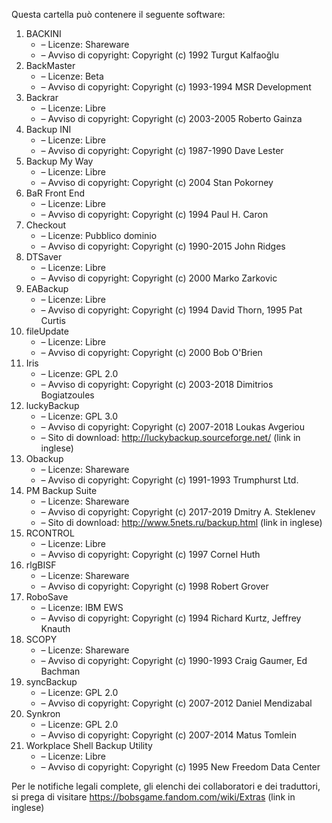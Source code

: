 ﻿Questa cartella può contenere il seguente software:

1. BACKINI
   - – Licenze: Shareware
   - – Avviso di copyright: Copyright (c) 1992 Turgut Kalfaoğlu
2. BackMaster
   - – Licenze: Beta
   - – Avviso di copyright: Copyright (c) 1993-1994 MSR Development
3. Backrar
   - – Licenze: Libre
   - – Avviso di copyright: Copyright (c) 2003-2005 Roberto Gainza
4. Backup INI
   - – Licenze: Libre
   - – Avviso di copyright: Copyright (c) 1987-1990 Dave Lester
5. Backup My Way
   - – Licenze: Libre
   - – Avviso di copyright: Copyright (c) 2004 Stan Pokorney
6. BaR Front End
   - – Licenze: Libre
   - – Avviso di copyright: Copyright (c) 1994 Paul H. Caron
7. Checkout
   - – Licenze: Pubblico dominio
   - – Avviso di copyright: Copyright (c) 1990-2015 John Ridges
8. DTSaver
   - – Licenze: Libre
   - – Avviso di copyright: Copyright (c) 2000 Marko Zarkovic
9. EABackup
   - – Licenze: Libre
   - – Avviso di copyright: Copyright (c) 1994 David Thorn, 1995 Pat Curtis
10. fileUpdate
    - – Licenze: Libre
    - – Avviso di copyright: Copyright (c) 2000 Bob O'Brien
11. Iris
    - – Licenze: GPL 2.0
    - – Avviso di copyright: Copyright (c) 2003-2018 Dimitrios Bogiatzoules
12. luckyBackup
    - – Licenze: GPL 3.0
    - – Avviso di copyright: Copyright (c) 2007-2018 Loukas Avgeriou
    - – Sito di download: http://luckybackup.sourceforge.net/ (link in inglese)
13. Obackup
    - – Licenze: Shareware
    - – Avviso di copyright: Copyright (c) 1991-1993 Trumphurst Ltd.
14. PM Backup Suite
    - – Licenze: Shareware
    - – Avviso di copyright: Copyright (c) 2017-2019 Dmitry A. Steklenev
    - – Sito di download: http://www.5nets.ru/backup.html (link in inglese)
15. RCONTROL
    - – Licenze: Libre
    - – Avviso di copyright: Copyright (c) 1997 Cornel Huth
16. rlgBISF
    - – Licenze: Shareware
    - – Avviso di copyright: Copyright (c) 1998 Robert Grover
17. RoboSave
    - – Licenze: IBM EWS
    - – Avviso di copyright: Copyright (c) 1994 Richard Kurtz, Jeffrey Knauth
18. SCOPY
    - – Licenze: Shareware
    - – Avviso di copyright: Copyright (c) 1990-1993 Craig Gaumer, Ed Bachman
19. syncBackup
    - – Licenze: GPL 2.0
    - – Avviso di copyright: Copyright (c) 2007-2012 Daniel Mendizabal
20. Synkron
    - – Licenze: GPL 2.0
    - – Avviso di copyright: Copyright (c) 2007-2014 Matus Tomlein
21. Workplace Shell Backup Utility
    - – Licenze: Libre
    - – Avviso di copyright: Copyright (c) 1995 New Freedom Data Center

Per le notifiche legali complete, gli elenchi dei collaboratori e dei traduttori, si prega di visitare https://bobsgame.fandom.com/wiki/Extras (link in inglese)
